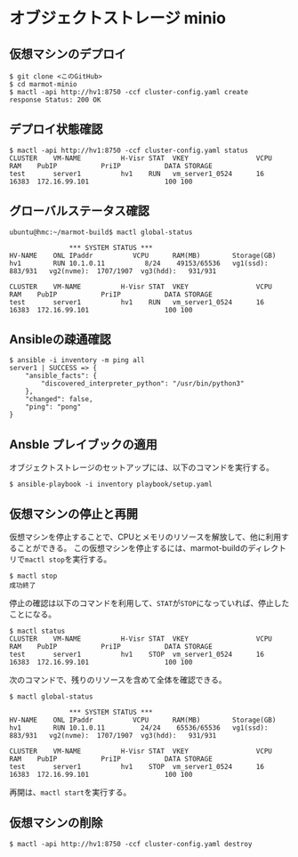 # オブジェクトストレージ minio 

## 仮想マシンのデプロイ

~~~
$ git clone <このGitHub>
$ cd marmot-minio
$ mactl -api http://hv1:8750 -ccf cluster-config.yaml create
response Status: 200 OK
~~~


## デプロイ状態確認

~~~
$ mactl -api http://hv1:8750 -ccf cluster-config.yaml status
CLUSTER    VM-NAME          H-Visr STAT  VKEY                 VCPU  RAM    PubIP           PriIP           DATA STORAGE        
test       server1          hv1    RUN   vm_server1_0524      16    16383  172.16.99.101                   100 100 
~~~


## グローバルステータス確認

~~~
ubuntu@hmc:~/marmot-build$ mactl global-status

               *** SYSTEM STATUS ***
HV-NAME    ONL IPaddr          VCPU      RAM(MB)        Storage(GB) 
hv1        RUN 10.1.0.11          8/24    49153/65536   vg1(ssd):   883/931   vg2(nvme):  1707/1907  vg3(hdd):   931/931   

CLUSTER    VM-NAME          H-Visr STAT  VKEY                 VCPU  RAM    PubIP           PriIP           DATA STORAGE        
test       server1          hv1    RUN   vm_server1_0524      16    16383  172.16.99.101                   100 100 
~~~


## Ansibleの疎通確認

~~~
$ ansible -i inventory -m ping all
server1 | SUCCESS => {
    "ansible_facts": {
        "discovered_interpreter_python": "/usr/bin/python3"
    },
    "changed": false,
    "ping": "pong"
}
~~~


## Ansble プレイブックの適用

オブジェクトストレージのセットアップには、以下のコマンドを実行する。

~~~
$ ansible-playbook -i inventory playbook/setup.yaml 
~~~


## 仮想マシンの停止と再開

仮想マシンを停止することで、CPUとメモリのリソースを解放して、他に利用することができる。
この仮想マシンを停止するには、marmot-buildのディレクトリで`mactl stop`を実行する。 

~~~
$ mactl stop
成功終了
~~~

停止の確認は以下のコマンドを利用して、`STAT`が`STOP`になっていれば、停止したことになる。

~~~
$ mactl status
CLUSTER    VM-NAME          H-Visr STAT  VKEY                 VCPU  RAM    PubIP           PriIP           DATA STORAGE        
test       server1          hv1    STOP  vm_server1_0524      16    16383  172.16.99.101                   100 100 
~~~

次のコマンドで、残りのリソースを含めて全体を確認できる。

~~~
$ mactl global-status

               *** SYSTEM STATUS ***
HV-NAME    ONL IPaddr          VCPU      RAM(MB)        Storage(GB) 
hv1        RUN 10.1.0.11         24/24    65536/65536   vg1(ssd):   883/931   vg2(nvme):  1707/1907  vg3(hdd):   931/931   

CLUSTER    VM-NAME          H-Visr STAT  VKEY                 VCPU  RAM    PubIP           PriIP           DATA STORAGE        
test       server1          hv1    STOP  vm_server1_0524      16    16383  172.16.99.101                   100 100 
~~~

再開は、`mactl start`を実行する。


## 仮想マシンの削除

~~~
$ mactl -api http://hv1:8750 -ccf cluster-config.yaml destroy
~~~


